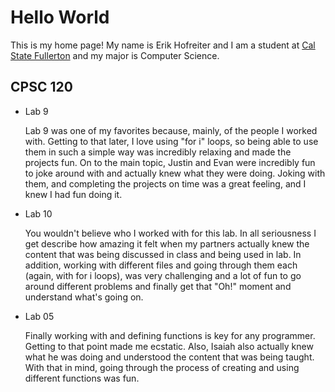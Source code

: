 # Hello World

This is my home page! My name is Erik Hofreiter and I am a student at [Cal State Fullerton](http://www.fullerton.edu/) and my major is Computer Science.

## CPSC 120

* Lab 9

    Lab 9 was one of my favorites because, mainly, of the people I worked with.
    Getting to that later, I love using "for i" loops, so being able to use them
    in such a simple way was incredibly relaxing and made the projects fun.
    On to the main topic, Justin and Evan were incredibly fun to joke around with
    and actually knew what they were doing. Joking with them, and completing the
    projects on time was a great feeling, and I knew I had fun doing it.

* Lab 10

    You wouldn't believe who I worked with for this lab. In all seriousness
    I get describe how amazing it felt when my partners actually knew the content
    that was being discussed in class and being used in lab. In addition, working 
    with different files and going through them each (again, with for i loops), was
    very challenging and a lot of fun to go around different problems and finally
    get that "Oh!" moment and understand what's going on.

* Lab 05

    Finally working with and defining functions is key for any programmer. Getting
    to that point made me ecstatic. Also, Isaiah also actually knew what he was doing
    and understood the content that was being taught. With that in mind, going through
    the process of creating and using different functions was fun.